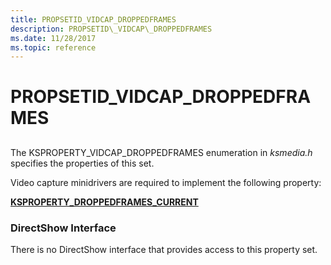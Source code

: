 ```yaml
---
title: PROPSETID_VIDCAP_DROPPEDFRAMES
description: PROPSETID\_VIDCAP\_DROPPEDFRAMES
ms.date: 11/28/2017
ms.topic: reference
---
```


# PROPSETID\_VIDCAP\_DROPPEDFRAMES


## <span id="ddk_propsetid_vidcap_droppedframes_ks"></span><span id="DDK_PROPSETID_VIDCAP_DROPPEDFRAMES_KS"></span>


The KSPROPERTY\_VIDCAP\_DROPPEDFRAMES enumeration in *ksmedia.h* specifies the properties of this set.

Video capture minidrivers are required to implement the following property:

[**KSPROPERTY\_DROPPEDFRAMES\_CURRENT**](ksproperty-droppedframes-current.md)

### <span id="directshow_interface"></span><span id="DIRECTSHOW_INTERFACE"></span>DirectShow Interface

There is no DirectShow interface that provides access to this property set.

 

 





